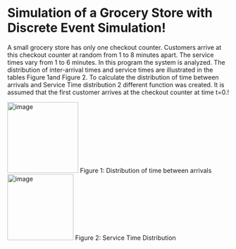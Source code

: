 # Simulation of a Grocery Store with Discrete Event Simulation!



A small grocery store has only one checkout counter. Customers arrive at this checkout counter at random from 1 to 8 minutes apart. The service times vary from 1 to 6 minutes. In this program the system is analyzed. The distribution of inter-arrival times and service times are illustrated in the tables Figure 1and Figure 2. To calculate the distribution of time between arrivals and Service Time distribution 2 different function was created. It is assumed that the first customer arrives at the checkout counter at time t=0.!

<img width="161" alt="image" src="https://user-images.githubusercontent.com/75491382/212732627-9222cabb-3240-40b2-babe-5e948d95df52.png">
Figure 1: Distribution of time between arrivals


<img width="150" alt="image" src="https://user-images.githubusercontent.com/75491382/212732874-f424d177-2a5d-4dc9-906e-ae467210b729.png">
Figure 2: Service Time Distribution



